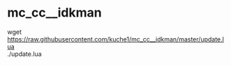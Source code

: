 # mc_cc__idkman

wget https://raw.githubusercontent.com/kuche1/mc_cc__idkman/master/update.lua \
./update.lua
